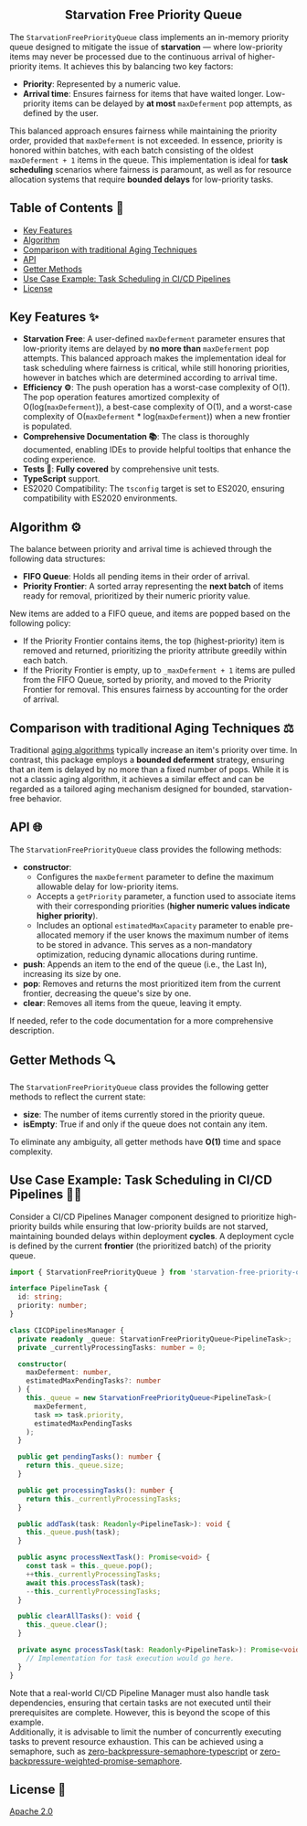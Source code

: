 <h2 align="middle">Starvation Free Priority Queue</h2>

The `StarvationFreePriorityQueue` class implements an in-memory priority queue designed to mitigate the issue of **starvation** — where low-priority items may never be processed due to the continuous arrival of higher-priority items. It achieves this by balancing two key factors:
- __Priority__: Represented by a numeric value.
- __Arrival time__: Ensures fairness for items that have waited longer. Low-priority items can be delayed by **at most** `maxDeferment` pop attempts, as defined by the user.

This balanced approach ensures fairness while maintaining the priority order, provided that `maxDeferment` is not exceeded. In essence, priority is honored within batches, with each batch consisting of the oldest `maxDeferment + 1` items in the queue. This implementation is ideal for **task scheduling** scenarios where fairness is paramount, as well as for resource allocation systems that require **bounded delays** for low-priority tasks.

## Table of Contents :bookmark_tabs:

* [Key Features](#key-features)
* [Algorithm](#algorithm)
* [Comparison with traditional Aging Techniques](#comparison)
* [API](#api)
* [Getter Methods](#getter-methods)
* [Use Case Example: Task Scheduling in CI/CD Pipelines](#use-case-example)
* [License](#license)

## Key Features :sparkles:<a id="key-features"></a>

- __Starvation Free__: A user-defined `maxDeferment` parameter ensures that low-priority items are delayed by **no more than** `maxDeferment` pop attempts. This balanced approach makes the implementation ideal for task scheduling where fairness is critical, while still honoring priorities, however in batches which are determined according to arrival time.
- __Efficiency :gear:__: The push operation has a worst-case complexity of O(1). The pop operation features amortized complexity of O(log(`maxDeferment`)), a best-case complexity of O(1), and a worst-case complexity of O(`maxDeferment` * log(`maxDeferment`)) when a new frontier is populated.
- __Comprehensive Documentation :books:__: The class is thoroughly documented, enabling IDEs to provide helpful tooltips that enhance the coding experience.
- __Tests :test_tube:__: **Fully covered** by comprehensive unit tests.
- **TypeScript** support.
- ES2020 Compatibility: The `tsconfig` target is set to ES2020, ensuring compatibility with ES2020 environments.

## Algorithm :gear:<a id="algorithm"></a>

The balance between priority and arrival time is achieved through the following data structures:
* __FIFO Queue__: Holds all pending items in their order of arrival.
* __Priority Frontier__: A sorted array representing the **next batch** of items ready for removal, prioritized by their numeric priority value.

New items are added to a FIFO queue, and items are popped based on the following policy:
* If the Priority Frontier contains items, the top (highest-priority) item is removed and returned, prioritizing the priority attribute greedily within each batch.
* If the Priority Frontier is empty, up to `_maxDeferment + 1` items are pulled from the FIFO Queue, sorted by priority, and moved to the Priority Frontier for removal. This ensures fairness by accounting for the order of arrival.

## Comparison with traditional Aging Techniques :balance_scale:<a id="comparison"></a>

Traditional [aging algorithms](https://en.wikipedia.org/wiki/Aging_(scheduling)) typically increase an item's priority over time. In contrast, this package employs a **bounded deferment** strategy, ensuring that an item is delayed by no more than a fixed number of pops. While it is not a classic aging algorithm, it achieves a similar effect and can be regarded as a tailored aging mechanism designed for bounded, starvation-free behavior.

## API :globe_with_meridians:<a id="api"></a>

The `StarvationFreePriorityQueue` class provides the following methods:

* __constructor__:
  * Configures the `maxDeferment` parameter to define the maximum allowable delay for low-priority items.
  * Accepts a `getPriority` parameter, a function used to associate items with their corresponding priorities (**higher numeric values indicate higher priority**).
  * Includes an optional `estimatedMaxCapacity` parameter to enable pre-allocated memory if the user knows the maximum number of items to be stored in advance. This serves as a non-mandatory optimization, reducing dynamic allocations during runtime.
* __push__: Appends an item to the end of the queue (i.e., the Last In), increasing its size by one.
* __pop__: Removes and returns the most prioritized item from the current frontier, decreasing the queue's size by one.
* __clear__: Removes all items from the queue, leaving it empty.

If needed, refer to the code documentation for a more comprehensive description.

## Getter Methods :mag:<a id="getter-methods"></a>

The `StarvationFreePriorityQueue` class provides the following getter methods to reflect the current state:

* __size__: The number of items currently stored in the priority queue.
* __isEmpty__: True if and only if the queue does not contain any item.

To eliminate any ambiguity, all getter methods have **O(1)** time and space complexity.

## Use Case Example: Task Scheduling in CI/CD Pipelines :man_technologist:<a id="use-case-example"></a>

Consider a CI/CD Pipelines Manager component designed to prioritize high-priority builds while ensuring that low-priority builds are not starved, maintaining bounded delays within deployment **cycles**. A deployment cycle is defined by the current **frontier** (the prioritized batch) of the priority queue.

```ts
import { StarvationFreePriorityQueue } from 'starvation-free-priority-queue';

interface PipelineTask {
  id: string;
  priority: number;
}

class CICDPipelinesManager {
  private readonly _queue: StarvationFreePriorityQueue<PipelineTask>;
  private _currentlyProcessingTasks: number = 0;

  constructor(
    maxDeferment: number,
    estimatedMaxPendingTasks?: number
  ) {
    this._queue = new StarvationFreePriorityQueue<PipelineTask>(
      maxDeferment,
      task => task.priority,
      estimatedMaxPendingTasks
    );
  }

  public get pendingTasks(): number {
    return this._queue.size;
  }

  public get processingTasks(): number {
    return this._currentlyProcessingTasks;
  } 

  public addTask(task: Readonly<PipelineTask>): void {
    this._queue.push(task);
  }

  public async processNextTask(): Promise<void> {
    const task = this._queue.pop();
    ++this._currentlyProcessingTasks;
    await this.processTask(task);
    --this._currentlyProcessingTasks;
  }

  public clearAllTasks(): void {
    this._queue.clear();
  }

  private async processTask(task: Readonly<PipelineTask>): Promise<void> {
    // Implementation for task execution would go here.
  }
}
```

Note that a real-world CI/CD Pipeline Manager must also handle task dependencies, ensuring that certain tasks are not executed until their prerequisites are complete. However, this is beyond the scope of this example.  
Additionally, it is advisable to limit the number of concurrently executing tasks to prevent resource exhaustion. This can be achieved using a semaphore, such as [zero-backpressure-semaphore-typescript](https://www.npmjs.com/package/zero-backpressure-semaphore-typescript) or [zero-backpressure-weighted-promise-semaphore](https://www.npmjs.com/package/zero-backpressure-weighted-promise-semaphore).

## License :scroll:<a id="license"></a>

[Apache 2.0](LICENSE)
